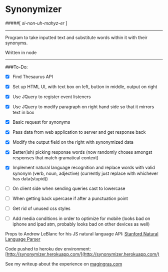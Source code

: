 # Synonymizer
#####[ *si-non-uh-mahyz-er* ]

***

Program to take inputted text and substitute words within it with their synonyms.

Written in node

***

###To-Do:

-[x] Find Thesaurus API   
-[x] Set up HTML UI, with text box on left, button in middle, output on right   
-[x] Use JQuery to register event listeners   
-[x] Use JQuery to modify paragraph on right hand side so that it mirrors text in box   
-[x] Basic request for synonyms   
-[x] Pass data from web application to server and get response back   
-[x] Modify the output field on the right with synonymized data   
-[X] Better(ish) picking response words (now randomly choses amongst responses that match gramatical context)   
-[X] Implement natural language recognition and replace words with valid synonym (verb, noun, adjective) (currently just replace with whichever has data(stupid))   
-[ ] On client side when sending queries cast to lowercase   
-[ ] When getting back upercase if after a punctuation point   
-[ ] Get rid of unused css styles   
-[ ] Add media conditions in order to optimize for mobile (looks bad on iphone and ipad atm, probably looks bad on other devices as well)   




Props to Andrew LeBlanc for his JS natural language API: [Stanford Natural Language Parser](http://nlp.naturalparsing.com/documentation)

Code pushed to heroku dev environment: [http://synonymizer.herokuapp.com/](http://synonymizer.herokuapp.com/)

See my writeup about the experience on [magingras.com](http://magingras.com/coding/Synonymizer/)
